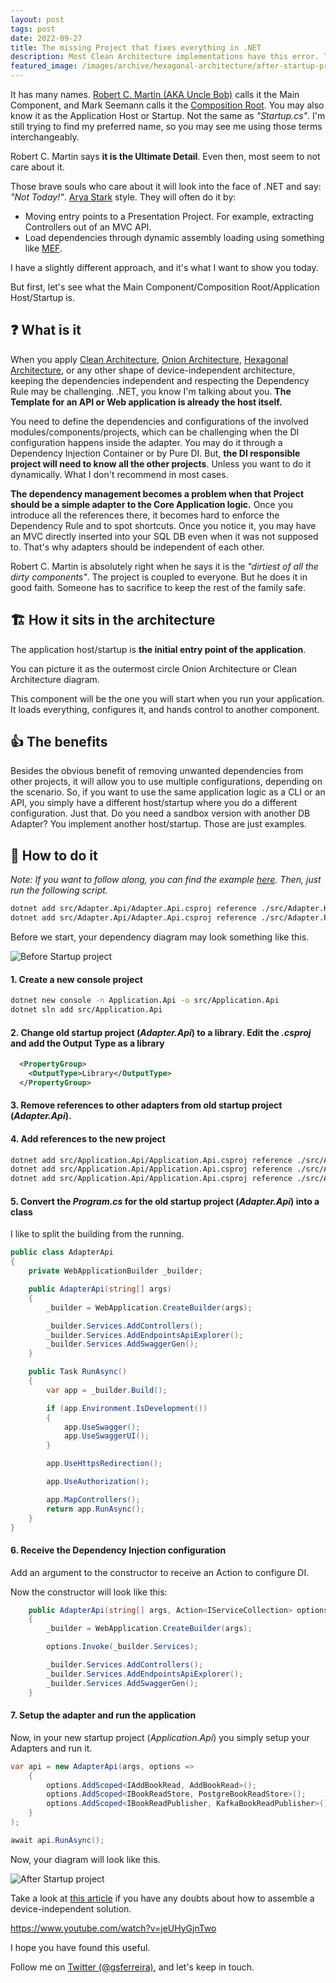 ```yaml
---
layout: post
tags: post
date: 2022-09-27
title: The missing Project that fixes everything in .NET
description: Most Clean Architecture implementations have this error. The error of missing the Main Component, or Composition Root. Here we will see how to implement it in a .NET Solution.
featured_image: /images/archive/hexagonal-architecture/after-startup-project.png
---
```


It has many names. [Robert C. Martin (AKA Uncle Bob)](http://cleancoder.com/products) calls it the Main Component, and Mark Seemann calls it the [Composition Root](https://blog.ploeh.dk/2011/07/28/CompositionRoot/). You may also know it as the Application Host or Startup. Not the same as _"Startup.cs"_. I'm still trying to find my preferred name, so you may see me using those terms interchangeably.

Robert C. Martin says **it is the Ultimate Detail**. Even then, most seem to not care about it.

Those brave souls who care about it will look into the face of .NET and say: _"Not Today!"_. [Arya Stark](https://gameofthrones.fandom.com/wiki/Arya_Stark) style. They will often do it by:

- Moving entry points to a Presentation Project. For example, extracting Controllers out of an MVC API.
- Load dependencies through dynamic assembly loading using something like [MEF](https://learn.microsoft.com/en-us/dotnet/framework/mef/).

I have a slightly different approach, and it's what I want to show you today.

But first, let's see what the Main Component/Composition Root/Application Host/Startup is.

## ❓ What is it

When you apply [Clean Architecture](https://blog.cleancoder.com/uncle-bob/2012/08/13/the-clean-architecture.html), [Onion Architecture](https://jeffreypalermo.com/2008/07/the-onion-architecture-part-1/), [Hexagonal Architecture](https://guiferreira.me/archive/2022/hexagonal-architecture-for-dotnet-developers-beginners/), or any other shape of device-independent architecture, keeping the dependencies independent and respecting the Dependency Rule may be challenging. .NET, you know I'm talking about you. **The Template for an API or Web application is already the host itself.**

You need to define the dependencies and configurations of the involved modules/components/projects, which can be challenging when the DI configuration happens inside the adapter. You may do it through a Dependency Injection Container or by Pure DI. But, **the DI responsible project will need to know all the other projects**. Unless you want to do it dynamically. What I don't recommend in most cases.

**The dependency management becomes a problem when that Project should be a simple adapter to the Core Application logic.** Once you introduce all the references there, it becomes hard to enforce the Dependency Rule and to spot shortcuts. Once you notice it, you may have an MVC directly inserted into your SQL DB even when it was not supposed to. That's why adapters should be independent of each other.

Robert C. Martin is absolutely right when he says it is the _"dirtiest of all the dirty components"_. The project is coupled to everyone. But he does it in good faith. Someone has to sacrifice to keep the rest of the family safe.

## 🏗 How it sits in the architecture

The application host/startup is **the initial entry point of the application**.

You can picture it as the outermost circle Onion Architecture or Clean Architecture diagram.

This component will be the one you will start when you run your application. It loads everything, configures it, and hands control to another component.

## 👍 The benefits

Besides the obvious benefit of removing unwanted dependencies from other projects, it will allow you to use multiple configurations, depending on the scenario. So, if you want to use the same application logic as a CLI or an API, you simply have a different host/startup where you do a different configuration. Just that. Do you need a sandbox version with another DB Adapter? You implement another host/startup. Those are just examples.

## 📝 How to do it

_Note: If you want to follow along, you can find the example [here](../how-to-apply-hexagonal-architecture-with-dotnet/). Then, just run the following script._

```bash
dotnet add src/Adapter.Api/Adapter.Api.csproj reference ./src/Adapter.Kafka/Adapter.Kafka.csproj
dotnet add src/Adapter.Api/Adapter.Api.csproj reference ./src/Adapter.PostgreSQL/Adapter.PostgreSQL.csproj
```

Before we start, your dependency diagram may look something like this.

![Before Startup project](/images/archive/hexagonal-architecture/before-startup-project.png)

#### 1. Create a new console project

```bash
dotnet new console -n Application.Api -o src/Application.Api
dotnet sln add src/Application.Api

```

#### 2. Change old startup project (_Adapter.Api_) to a library. Edit the _.csproj_ and add the Output Type as a library

```xml
  <PropertyGroup>
    <OutputType>Library</OutputType>
  </PropertyGroup>
```

#### 3. Remove references to other adapters from old startup project (_Adapter.Api_).

#### 4. Add references to the new project

```bash
dotnet add src/Application.Api/Application.Api.csproj reference ./src/Adapter.Kafka/Adapter.Kafka.csproj
dotnet add src/Application.Api/Application.Api.csproj reference ./src/Adapter.PostgreSQL/Adapter.PostgreSQL.csproj
dotnet add src/Application.Api/Application.Api.csproj reference ./src/Adapter.Api/Adapter.Api.csproj
```

#### 5. Convert the _Program.cs_ for the old startup project (_Adapter.Api_) into a class

I like to split the building from the running.

```csharp
public class AdapterApi
{
    private WebApplicationBuilder _builder;

    public AdapterApi(string[] args)
    {
        _builder = WebApplication.CreateBuilder(args);

        _builder.Services.AddControllers();
        _builder.Services.AddEndpointsApiExplorer();
        _builder.Services.AddSwaggerGen();
    }

    public Task RunAsync()
    {
        var app = _builder.Build();

        if (app.Environment.IsDevelopment())
        {
            app.UseSwagger();
            app.UseSwaggerUI();
        }

        app.UseHttpsRedirection();

        app.UseAuthorization();

        app.MapControllers();
        return app.RunAsync();
    }
}

```

#### 6. Receive the Dependency Injection configuration

Add an argument to the constructor to receive an Action to configure DI.

Now the constructor will look like this:

```csharp
    public AdapterApi(string[] args, Action<IServiceCollection> options)
    {
        _builder = WebApplication.CreateBuilder(args);

        options.Invoke(_builder.Services);

        _builder.Services.AddControllers();
        _builder.Services.AddEndpointsApiExplorer();
        _builder.Services.AddSwaggerGen();
    }
```

#### 7. Setup the adapter and run the application

Now, in your new startup project (_Application.Api_) you simply setup your Adapters and run it.

```csharp
var api = new AdapterApi(args, options =>
    {
        options.AddScoped<IAddBookRead, AddBookRead>();
        options.AddScoped<IBookReadStore, PostgreBookReadStore>();
        options.AddScoped<IBookReadPublisher, KafkaBookReadPublisher>();
    }
);

await api.RunAsync();
```

Now, your diagram will look like this.

![After Startup project](/images/archive/hexagonal-architecture/after-startup-project.png)

Take a look at [this article](../how-to-apply-hexagonal-architecture-with-dotnet/) if you have any doubts about how to assemble a device-independent solution.

https://www.youtube.com/watch?v=jeUHyGjnTwo

I hope you have found this useful.

Follow me on [Twitter (@gsferreira)](https://twitter.com/gsferreira), and let's keep in touch.
